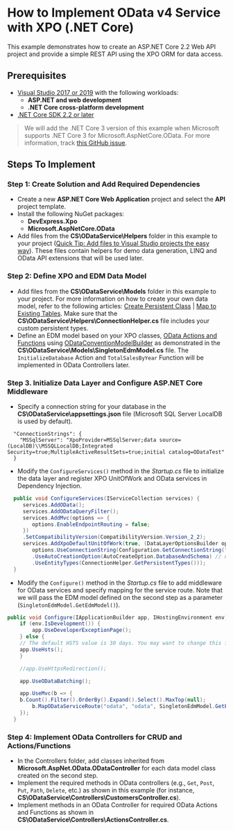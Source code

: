 How to Implement OData v4 Service with XPO (.NET Core)
========================================

This example demonstrates how to create an ASP.NET Core 2.2 Web API project and provide a simple REST API using the XPO ORM for data access.

## Prerequisites

* [Visual Studio 2017 or 2019](https://visualstudio.microsoft.com/vs/) with the following workloads:
  * **ASP.NET and web development**
  * **.NET Core cross-platform development**
* [.NET Core SDK 2.2 or later](https://www.microsoft.com/net/download/all)

>We will add the .NET Core 3 version of this example when Microsoft supports .NET Core 3 for Microsoft.AspNetCore.OData. For more information, track [this GitHub issue](https://github.com/OData/WebApi/issues/1748#issuecomment-553109029).

## Steps To Implement

### Step 1: Create Solution and Add Required Dependencies
- Create a new **ASP.NET Core Web Application** project and select the **API** project template.
- Install the following NuGet packages:
	* **DevExpress.Xpo**
	* **Microsoft.AspNetCore.OData**
- Add files from the **CS\ODataService\Helpers** folder in this example to your project ([Quick Tip: Add files to Visual Studio projects the easy way](https://blogs.msdn.microsoft.com/davidklinems/2007/12/18/quick-tip-add-files-to-visual-studio-projects-the-easy-way/)). These files contain helpers for demo data generation, LINQ and OData API extensions that will be used later.

### Step 2: Define XPO and EDM Data Model
- Add files from the **CS\ODataService\Models** folder in this example to your project. For more information on how to create your own data model, refer to the following articles: [Create Persistent Class](https://docs.devexpress.com/CoreLibraries/2256/devexpress-orm-tool/getting-started/tutorial-1-your-first-data-aware-application-with-xpo) | [Map to Existing Tables](https://docs.devexpress.com/CoreLibraries/3264/devexpress-orm-tool/concepts/basics-of-creating-persistent-objects-for-existing-data-tables). Make sure that the **CS\ODataService\Helpers\ConnectionHelper.cs** file includes your custom persistent types.
- Define an EDM model based on your XPO classes, [OData Actions and Functions](https://docs.microsoft.com/en-us/aspnet/web-api/overview/odata-support-in-aspnet-web-api/odata-v4/odata-actions-and-functions) using [ODataConventionModelBuilder](https://docs.microsoft.com/en-us/odata/webapi/convention-model-builder) as demonstrated in the **CS\ODataService\Models\SingletonEdmModel.cs** file. The `InitializeDatabase` Action and `TotalSalesByYear` Function will be implemented in OData Controllers later.

### Step 3. Initialize Data Layer and Configure ASP.NET Core Middleware
- Specify a connection string for your database in the **CS\ODataService\appsettings.json** file (Microsoft SQL Server LocalDB is used by default).
```
  "ConnectionStrings": {
    "MSSqlServer": "XpoProvider=MSSqlServer;data source=(LocalDB)\\MSSQLLocalDB;Integrated Security=true;MultipleActiveResultSets=true;initial catalog=ODataTest"
  }
```
- Modify the `ConfigureServices()` method in the *Startup.cs* file to initialize the data layer and register XPO UnitOfWork and OData services in Dependency Injection.
```cs
  public void ConfigureServices(IServiceCollection services) {
     services.AddOData();
     services.AddODataQueryFilter();
     services.AddMvc(options => {
        options.EnableEndpointRouting = false;
     })
     .SetCompatibilityVersion(CompatibilityVersion.Version_2_2);
     services.AddXpoDefaultUnitOfWork(true, (DataLayerOptionsBuilder options) =>
        options.UseConnectionString(Configuration.GetConnectionString("MSSqlServer"))
        .UseAutoCreationOption(AutoCreateOption.DatabaseAndSchema) // debug only
        .UseEntityTypes(ConnectionHelper.GetPersistentTypes()));
  }
```
- Modify the `Configure()` method in the *Startup.cs* file to add middleware for OData services and specify mapping for the service route. Note that we will pass the EDM model defined on the second step as a parameter (`SingletonEdmModel.GetEdmModel()`).
```cs
public void Configure(IApplicationBuilder app, IHostingEnvironment env) {
    if (env.IsDevelopment()) {
    	app.UseDeveloperExceptionPage();
    } else {
	// The default HSTS value is 30 days. You may want to change this for production scenarios, see https://aka.ms/aspnetcore-hsts.
	app.UseHsts();
    }

    //app.UseHttpsRedirection();

    app.UseODataBatching();

    app.UseMvc(b => { 
	b.Count().Filter().OrderBy().Expand().Select().MaxTop(null);
        b.MapODataServiceRoute("odata", "odata", SingletonEdmModel.GetEdmModel(), new DefaultODataBatchHandler());
    });
  }
```

### Step 4: Implement OData Controllers for CRUD and Actions/Functions
- In the Controllers folder, add classes inherited from **Microsoft.AspNet.OData.ODataController** for each data model class created on the second step. 
- Implement the required methods in OData controllers (e.g., `Get`, `Post`, `Put`, `Path`, `Delete`, etc.) as shown in this example (for instance, **CS\ODataService\Controllers\CustomersController.cs**).
- Implement methods in an OData Controller for required OData Actions and Functions as shown in  **CS\ODataService\Controllers\ActionsController.cs**.

